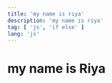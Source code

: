 ```yaml
---
title: 'my name is riya'
description: 'my name is riya'
tag: [ 'js', 'if else' ]
lang: 'js'
---
```



# my name is Riya
